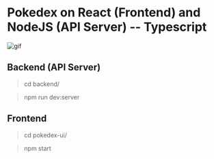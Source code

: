 # Pokedex on React (Frontend) and NodeJS (API Server) -- Typescript

![gif](http://g.recordit.co/hsXJbQZ9ks.gif)

## Backend (API Server)
>cd backend/

>npm run dev:server

## Frontend 
>cd pokedex-ui/

>npm start

